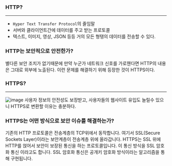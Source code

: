 
### HTTP?
---
- `Hyper Text Transfer Protocol`의 줄임말
- 서버와 클라이언트간에 데이터를 주고 받는 프로토콜
- 텍스트, 이미지, 영상, JSON 등등 거의 모든 형탱의 데이터를 전송할 수 있다.

### HTTP는 보안적으로 안전한가?
별다른 보안 조치가 없기때문에 만약 누군가 네트워크 신호를 가로챈다면 HTTP의 내용은 그대로 외부에 노출된다.
이런 문제를 해결하기 위해 등장한 것이 HTTPS이다.

### HTTPS?
---
![image](https://images.velog.io/images/jemni/post/f447fb54-2b7e-4734-b2dc-b1cdb00ec28e/%ED%99%94%EB%A9%B4%20%EC%BA%A1%EC%B2%98%202021-10-15%20014325.png)
사용자 정보의 안전성도 보장받고, 사용자들의 웹사이트 유입도 늘릴수 있으니 HTTPS로 변환할 이유는 충분하다.

### HTTPS는 어떤 방식으로 보안 이슈를 해결하는가?
기존의 HTTP 프로토콜은 전송계층의 TCP위에서 동작합니다. 여기서 SSL(Secure Sockets Layer)이라는 보안계층이 전송계층 위에 올라갑니다. HTTPS는 SSL 위에 HTTP를 얹어서 보안이 보장된 통신을 하는 프로토콜입니다. 이 통신 방식을 SSL 암호화 통신 이라고도 합니다. SSL 암호화 통신은 공개키 암호화 방식이라는 알고리즘을 통해 구현됩니다.

